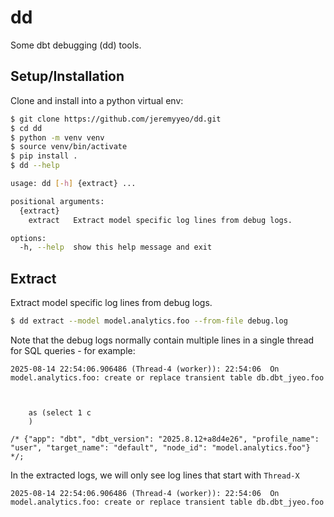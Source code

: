 # dd

Some dbt debugging (dd) tools.

## Setup/Installation

Clone and install into a python virtual env:

```sh
$ git clone https://github.com/jeremyyeo/dd.git
$ cd dd
$ python -m venv venv
$ source venv/bin/activate
$ pip install .
$ dd --help

usage: dd [-h] {extract} ...

positional arguments:
  {extract}
    extract   Extract model specific log lines from debug logs.

options:
  -h, --help  show this help message and exit
```

## Extract

Extract model specific log lines from debug logs.

```sh
$ dd extract --model model.analytics.foo --from-file debug.log
```

Note that the debug logs normally contain multiple lines in a single thread for SQL queries - for example:

```
2025-08-14 22:54:06.906486 (Thread-4 (worker)): 22:54:06  On model.analytics.foo: create or replace transient table db.dbt_jyeo.foo



    as (select 1 c
    )

/* {"app": "dbt", "dbt_version": "2025.8.12+a8d4e26", "profile_name": "user", "target_name": "default", "node_id": "model.analytics.foo"} */;
```

In the extracted logs, we will only see log lines that start with `Thread-X`

```
2025-08-14 22:54:06.906486 (Thread-4 (worker)): 22:54:06  On model.analytics.foo: create or replace transient table db.dbt_jyeo.foo
```
